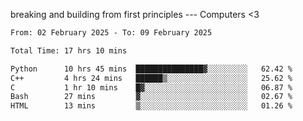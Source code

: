 breaking and building from first principles --- Computers <3

<!--START_SECTION:waka-->

```txt
From: 02 February 2025 - To: 09 February 2025

Total Time: 17 hrs 10 mins

Python      10 hrs 45 mins  ███████████████▓░░░░░░░░░   62.42 %
C++         4 hrs 24 mins   ██████▒░░░░░░░░░░░░░░░░░░   25.62 %
C           1 hr 10 mins    █▓░░░░░░░░░░░░░░░░░░░░░░░   06.87 %
Bash        27 mins         ▓░░░░░░░░░░░░░░░░░░░░░░░░   02.67 %
HTML        13 mins         ▒░░░░░░░░░░░░░░░░░░░░░░░░   01.26 %
```

<!--END_SECTION:waka-->
